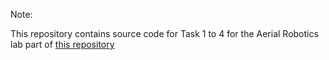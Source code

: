 Note:

This repository contains source code for Task 1 to 4 for the Aerial Robotics lab part of <a href="https://github.com/larics/urs_aerial">this
repository 
